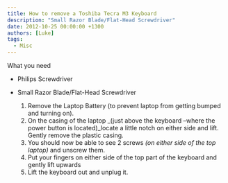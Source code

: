 ```yaml
---
title: How to remove a Toshiba Tecra M3 Keyboard
description: "Small Razor Blade/Flat-Head Screwdriver"
date: 2012-10-25 00:00:00 +1300
authors: [Luke]
tags:
  - Misc
---
```

What you need

* Philips Screwdriver
* Small Razor Blade/Flat-Head Screwdriver

  1. Remove the Laptop Battery (to prevent laptop from getting bumped and turning on).
  2. On the casing of the laptop _(just above the keyboard –where the power button is located)_locate a little notch on either side and lift. Gently remove the plastic casing.
  3. You should now be able to see 2 screws _(on either side of the top laptop)_ and unscrew them.
  4. Put your fingers on either side of the top part of the keyboard and gently lift upwards
  5. Lift the keyboard out and unplug it.
